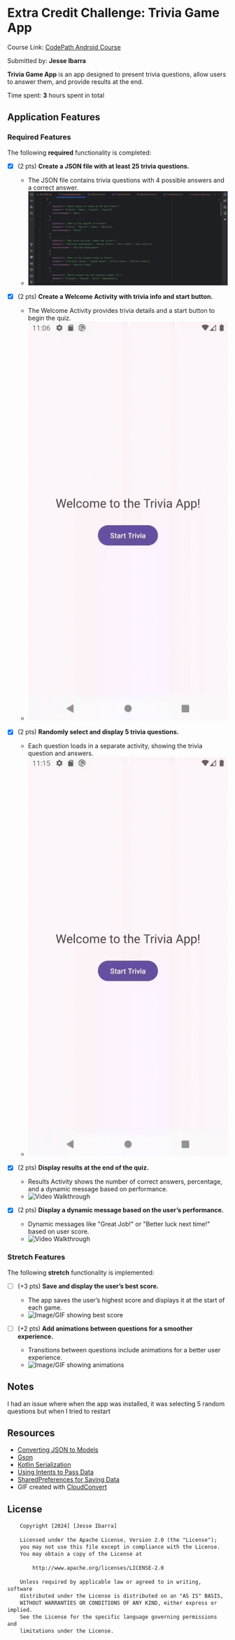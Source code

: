 # Extra Credit Challenge: Trivia Game App

Course Link: [CodePath Android Course](https://courses.codepath.org/courses/and102/unit/4#!labs)

Submitted by: **Jesse Ibarra** 

**Trivia Game App** is an app designed to present trivia questions, allow users to answer them, and provide results at the end.

Time spent: **3** hours spent in total <!-- Replace 'X' with the number of hours you spent on this project -->

## Application Features

### Required Features

The following **required** functionality is completed:

- [X] (2 pts) **Create a JSON file with at least 25 trivia questions.**
    - The JSON file contains trivia questions with 4 possible answers and a correct answer.
    - <img src='Assets/Requirement_1.png' title='Video Walkthrough' width='' alt='Video Walkthrough' />

- [X] (2 pts) **Create a Welcome Activity with trivia info and start button.**
    - The Welcome Activity provides trivia details and a start button to begin the quiz.
  - <img src='Assets/Requirement_2.gif' title='Video Walkthrough' width='' alt='Video Walkthrough' />

- [X] (2 pts) **Randomly select and display 5 trivia questions.**
    - Each question loads in a separate activity, showing the trivia question and answers.
  - <img src='Assets/Requirement_3.gif' title='Video Walkthrough' width='' alt='Video Walkthrough' />

- [X] (2 pts) **Display results at the end of the quiz.**
    - Results Activity shows the number of correct answers, percentage, and a dynamic message based on performance.
  - <img src='Assets/Requirement_4.gif' title='Video Walkthrough' width='' alt='Video Walkthrough' />

- [X] (2 pts) **Display a dynamic message based on the user’s performance.**
    - Dynamic messages like "Great Job!" or "Better luck next time!" based on user score.
  - <img src='Assets/Requirement_4.gif' title='Video Walkthrough' width='' alt='Video Walkthrough' />

### Stretch Features

The following **stretch** functionality is implemented:

- [ ] (+3 pts) **Save and display the user’s best score.**
    - The app saves the user’s highest score and displays it at the start of each game.
    - ![Image/GIF showing best score](http://i.imgur.com/link/to/your/gif/file.gif) <!-- Replace this link with your actual image/GIF link -->

- [ ] (+2 pts) **Add animations between questions for a smoother experience.**
    - Transitions between questions include animations for a better user experience.
    - ![Image/GIF showing animations](http://i.imgur.com/link/to/your/gif/file.gif) <!-- Replace this link with your actual image/GIF link -->

## Notes
I had an issue where when the app was installed, it was selecting 5 random questions but
when I tried to restart 

## Resources

- [Converting JSON to Models](https://guides.codepath.org/android/converting-json-to-models)
- [Gson](https://guides.codepath.org/android/Leveraging-the-Gson-Library#parsing-the-response)
- [Kotlin Serialization](https://github.com/Kotlin/kotlinx.serialization/blob/master/docs/serialization-guide.md)
- [Using Intents to Pass Data](https://guides.codepath.org/android/Using-Intents-to-Create-Flows)
- [SharedPreferences for Saving Data](https://developer.android.com/training/data-storage/shared-preferences)
- GIF created with [CloudConvert](https://cloudconvert.com/)
## License

```plaintext
    Copyright [2024] [Jesse Ibarra]

    Licensed under the Apache License, Version 2.0 (the "License");
    you may not use this file except in compliance with the License.
    You may obtain a copy of the License at

        http://www.apache.org/licenses/LICENSE-2.0

    Unless required by applicable law or agreed to in writing, software
    distributed under the License is distributed on an "AS IS" BASIS,
    WITHOUT WARRANTIES OR CONDITIONS OF ANY KIND, either express or implied.
    See the License for the specific language governing permissions and
    limitations under the License.
